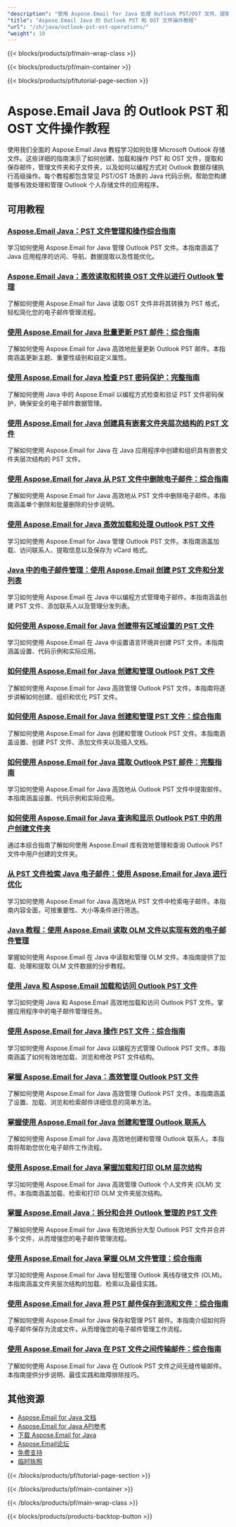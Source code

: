 ```yaml
---
"description": "使用 Aspose.Email for Java 处理 Outlook PST/OST 文件、提取消息和管理个人文件夹的分步教程。"
"title": "Aspose.Email Java 的 Outlook PST 和 OST 文件操作教程"
"url": "/zh/java/outlook-pst-ost-operations/"
"weight": 10
---
```


{{< blocks/products/pf/main-wrap-class >}}

{{< blocks/products/pf/main-container >}}

{{< blocks/products/pf/tutorial-page-section >}}
# Aspose.Email Java 的 Outlook PST 和 OST 文件操作教程

使用我们全面的 Aspose.Email Java 教程学习如何处理 Microsoft Outlook 存储文件。这些详细的指南演示了如何创建、加载和操作 PST 和 OST 文件，提取和保存邮件，管理文件夹和子文件夹，以及如何以编程方式对 Outlook 数据存储执行高级操作。每个教程都包含常见 PST/OST 场景的 Java 代码示例，帮助您构建能够有效处理和管理 Outlook 个人存储文件的应用程序。

## 可用教程

### [Aspose.Email Java：PST 文件管理和操作综合指南](./aspose-email-java-pst-file-management/)
学习如何使用 Aspose.Email for Java 管理 Outlook PST 文件。本指南涵盖了 Java 应用程序的访问、导航、数据提取以及性能优化。

### [Aspose.Email Java：高效读取和转换 OST 文件以进行 Outlook 管理](./aspose-email-java-read-convert-ost-files/)
了解如何使用 Aspose.Email for Java 读取 OST 文件并将其转换为 PST 格式，轻松简化您的电子邮件管理流程。

### [使用 Aspose.Email for Java 批量更新 PST 邮件：综合指南](./aspose-email-java-bulk-update-pst-messages/)
了解如何使用 Aspose.Email for Java 高效地批量更新 Outlook PST 邮件。本指南涵盖更新主题、重要性级别和自定义属性。

### [使用 Aspose.Email for Java 检查 PST 密码保护：完整指南](./check-pst-password-protection-aspose-email-java/)
了解如何使用 Java 中的 Aspose.Email 以编程方式检查和验证 PST 文件密码保护，确保安全的电子邮件数据管理。

### [使用 Aspose.Email for Java 创建具有嵌套文件夹层次结构的 PST 文件](./aspose-email-java-create-pst-folders-hierarchy/)
了解如何使用 Aspose.Email for Java 在 Java 应用程序中创建和组织具有嵌套文件夹层次结构的 PST 文件。

### [使用 Aspose.Email for Java 从 PST 文件中删除电子邮件：综合指南](./delete-emails-pst-aspose-java/)
了解如何使用 Aspose.Email for Java 高效地从 PST 文件中删除电子邮件。本指南涵盖单个删除和批量删除的分步说明。

### [使用 Aspose.Email for Java 高效加载和处理 Outlook PST 文件](./aspose-email-java-outlook-pst-processing/)
学习如何使用 Aspose.Email for Java 管理 Outlook PST 文件。本指南涵盖加载、访问联系人、提取信息以及保存为 vCard 格式。

### [Java 中的电子邮件管理：使用 Aspose.Email 创建 PST 文件和分发列表](./email-management-java-aspose-pst-lists/)
学习如何使用 Aspose.Email 在 Java 中以编程方式管理电子邮件。本指南涵盖创建 PST 文件、添加联系人以及管理分发列表。

### [如何使用 Aspose.Email for Java 创建带有区域设置的 PST 文件](./aspose-email-java-set-locale-create-pst-files/)
学习如何使用 Aspose.Email 在 Java 中设置语言环境并创建 PST 文件。本指南涵盖设置、代码示例和实际应用。

### [如何使用 Aspose.Email for Java 创建和管理 Outlook PST 文件](./aspose-email-java-manage-pst-files/)
了解如何使用 Aspose.Email for Java 高效管理 Outlook PST 文件。本指南将逐步讲解如何创建、组织和优化 PST 文件。

### [如何使用 Aspose.Email for Java 创建和管理 PST 文件：综合指南](./aspose-email-java-pst-management/)
了解如何使用 Aspose.Email for Java 创建和管理 Outlook PST 文件。本指南涵盖设置、创建 PST 文件、添加文件夹以及插入文档。

### [如何使用 Aspose.Email for Java 提取 Outlook PST 邮件：完整指南](./extract-outlook-pst-messages-aspose-email-java/)
学习如何使用 Aspose.Email for Java 高效地从 Outlook PST 文件中提取邮件。本指南涵盖设置、代码示例和实际应用。

### [如何使用 Aspose.Email for Java 查询和显示 Outlook PST 中的用户创建文件夹](./query-display-folders-outlook-pst-aspose-email-java/)
通过本综合指南了解如何使用 Aspose.Email 库有效地管理和查询 Outlook PST 文件中用户创建的文件夹。

### [从 PST 文件检索 Java 电子邮件：使用 Aspose.Email for Java 进行优化](./optimize-java-email-retrieval-pst-aspose/)
学习如何使用 Aspose.Email for Java 高效地从 PST 文件中检索电子邮件。本指南内容全面，可按重要性、大小等条件进行筛选。

### [Java 教程：使用 Aspose.Email 读取 OLM 文件以实现有效的电子邮件管理](./java-read-olm-files-aspose-email-guide/)
掌握如何使用 Aspose.Email 在 Java 中读取和管理 OLM 文件。本指南提供了加载、处理和提取 OLM 文件数据的分步教程。

### [使用 Java 和 Aspose.Email 加载和访问 Outlook PST 文件](./email-management-java-load-access-pst-files/)
学习如何使用 Java 和 Aspose.Email 高效地加载和访问 Outlook PST 文件。掌握应用程序中的电子邮件管理任务。

### [使用 Aspose.Email for Java 操作 PST 文件：综合指南](./manipulate-pst-files-aspose-email-java/)
学习如何使用 Aspose.Email for Java 以编程方式管理 Outlook PST 文件。本指南涵盖了如何有效地加载、浏览和修改 PST 文件结构。

### [掌握 Aspose.Email for Java：高效管理 Outlook PST 文件](./aspose-email-java-manage-outlook-pst-files/)
了解如何使用 Aspose.Email for Java 高效管理 Outlook PST 文件。本指南涵盖了设置、加载、浏览和检索邮件详细信息的简单方法。

### [掌握使用 Aspose.Email for Java 创建和管理 Outlook 联系人](./outlook-contacts-aspose-email-java/)
了解如何使用 Aspose.Email for Java 高效地创建和管理 Outlook 联系人。本指南将帮助您优化电子邮件工作流程。

### [使用 Aspose.Email for Java 掌握加载和打印 OLM 层次结构](./load-print-olm-hierarchy-aspose-email-java/)
学习如何使用 Aspose.Email for Java 高效管理 Outlook 个人文件夹 (OLM) 文件。本指南涵盖加载、检索和打印 OLM 文件夹层次结构。

### [掌握 Aspose.Email Java：拆分和合并 Outlook 管理的 PST 文件](./master-aspose-email-java-split-merge-pst-files/)
了解如何使用 Aspose.Email for Java 有效地拆分大型 Outlook PST 文件并合并多个文件，从而增强您的电子邮件管理流程。

### [使用 Aspose.Email for Java 掌握 OLM 文件管理：综合指南](./mastering-olm-file-management-aspose-email-java/)
学习如何使用 Aspose.Email for Java 轻松管理 Outlook 离线存储文件 (OLM)。本指南涵盖文件夹层次结构的加载、检索以及最佳实践。

### [使用 Aspose.Email for Java 将 PST 邮件保存到流和文件：综合指南](./save-pst-messages-aspose-email-java/)
了解如何使用 Aspose.Email for Java 保存和管理 PST 邮件。本指南介绍如何将电子邮件保存为流或文件，从而增强您的电子邮件管理工作流程。

### [使用 Aspose.Email for Java 在 PST 文件之间传输邮件：综合指南](./transfer-messages-between-pst-files-using-aspose-email-for-java/)
了解如何使用 Aspose.Email for Java 在 Outlook PST 文件之间无缝传输邮件。本指南提供分步说明、最佳实践和故障排除技巧。

## 其他资源

- [Aspose.Email for Java 文档](https://docs.aspose.com/email/java/)
- [Aspose.Email for Java API参考](https://reference.aspose.com/email/java/)
- [下载 Aspose.Email for Java](https://releases.aspose.com/email/java/)
- [Aspose.Email论坛](https://forum.aspose.com/c/email)
- [免费支持](https://forum.aspose.com/)
- [临时执照](https://purchase.aspose.com/temporary-license/)

{{< /blocks/products/pf/tutorial-page-section >}}

{{< /blocks/products/pf/main-container >}}

{{< /blocks/products/pf/main-wrap-class >}}

{{< blocks/products/products-backtop-button >}}